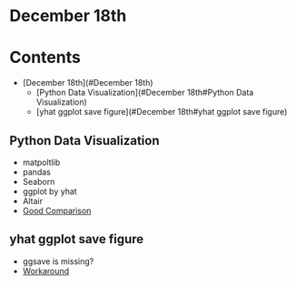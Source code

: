 # December 18th

# Contents
- [December 18th](#December 18th)
    - [Python Data Visualization](#December 18th#Python Data Visualization)
    - [yhat ggplot save figure](#December 18th#yhat ggplot save figure)


## Python Data Visualization
- matpoltlib
- pandas
- Seaborn
- ggplot by yhat
- Altair
- [Good Comparison](https://dansaber.wordpress.com/2016/10/02/a-dramatic-tour-through-pythons-data-visualization-landscape-including-ggplot-and-altair/)

## yhat ggplot save figure
- ggsave is missing?
- [Workaround](http://stackoverflow.com/questions/34137251/ggsave-in-ggplot-for-python-not-saving/34137498)


